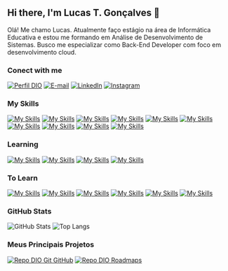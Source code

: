 ## Hi there, I'm Lucas T. Gonçalves 👋


<!-- 
- 👯 I’m looking to collaborate on ...
- 🤔 I’m looking for help with ...
- 💬 Ask me about ...
- 📫 How to reach me: ...
- 😄 Pronouns: ...
- ⚡ Fun fact: ... 
-->

Olá! Me chamo Lucas. Atualmente faço estágio na área de Informática Educativa e estou me formando em Análise de Desenvolvimento de Sistemas. Busco me especializar como Back-End Developer com foco em desenvolvimento cloud.


### Conect with me
[![Perfil DIO](https://img.shields.io/badge/-Meu%20Perfil%20na%20DIO-30A3DC?style=for-the-badge)](https://www.dio.me/users/lucaston2323)
[![E-mail](https://img.shields.io/badge/-Email-000?style=for-the-badge&logo=microsoft-outlook&logoColor=E94D5F)](mailto:luaccminerva2323@outlook.com)
[![LinkedIn](https://img.shields.io/badge/-LinkedIn-000?style=for-the-badge&logo=linkedin&logoColor=30A3DC)](https://www.linkedin.com/in/lucas-t-gon%C3%A7alves/)
[![Instagram](https://img.shields.io/badge/Instagram-000?style=for-the-badge&logo=instagram)](https://www.instagram.com/luacc_minerva/)


### My Skills
[![My Skills](https://skills.thijs.gg/icons?i=html)](https://skills.thijs.gg)
[![My Skills](https://skills.thijs.gg/icons?i=css)](https://skills.thijs.gg)
[![My Skills](https://skills.thijs.gg/icons?i=js)](https://skills.thijs.gg)
[![My Skills](https://skills.thijs.gg/icons?i=typescript)](https://skills.thijs.gg)
[![My Skills](https://skills.thijs.gg/icons?i=nodejs&theme=light)](https://skills.thijs.gg)
[![My Skills](https://skills.thijs.gg/icons?i=python&theme=light)](https://skills.thijs.gg)
[![My Skills](https://skills.thijs.gg/icons?i=mysql&theme=light)](https://skills.thijs.gg)
[![My Skills](https://skills.thijs.gg/icons?i=aws&theme=light)](https://skills.thijs.gg)
[![My Skills](https://skills.thijs.gg/icons?i=git)](https://skills.thijs.gg)
[![My Skills](https://skills.thijs.gg/icons?i=github&theme=light)](https://skills.thijs.gg)


### Learning
[![My Skills](https://skills.thijs.gg/icons?i=java&theme=light)](https://skills.thijs.gg)
[![My Skills](https://skills.thijs.gg/icons?i=angular&theme=light)](https://skills.thijs.gg)
[![My Skills](https://skills.thijs.gg/icons?i=spring&theme=light)](https://skills.thijs.gg)
[![My Skills](https://skills.thijs.gg/icons?i=figma&theme=light)](https://skills.thijs.gg)


### To Learn
[![My Skills](https://skills.thijs.gg/icons?i=react&theme=light)](https://skills.thijs.gg)
[![My Skills](https://skills.thijs.gg/icons?i=kotlin&theme=light)](https://skills.thijs.gg)
[![My Skills](https://skills.thijs.gg/icons?i=ruby&theme=light)](https://skills.thijs.gg)
[![My Skills](https://skills.thijs.gg/icons?i=jquery&theme=light)](https://skills.thijs.gg)
[![My Skills](https://skills.thijs.gg/icons?i=php&theme=light)](https://skills.thijs.gg)
[![My Skills](https://skills.thijs.gg/icons?i=laravel&theme=light)](https://skills.thijs.gg)

### GitHub Stats
![GitHub Stats](https://github-readme-stats.vercel.app/api?username=Lucc-Minerva&theme=transparent&bg_color=000&border_color=30A3DC&show_icons=true&icon_color=30A3DC&title_color=E94D5F&text_color=FFF)
![Top Langs](https://github-readme-stats-git-masterrstaa-rickstaa.vercel.app/api/top-langs/?username=Lucc-Minerva&layout=compact&bg_color=000&border_color=30A3DC&title_color=E94D5F&text_color=FFF)

### Meus Principais Projetos
[![Repo DIO Git GitHub](https://github-readme-stats.vercel.app/api/pin/?username=Lucc-Minerva&repo=dio-lab-open-source&bg_color=000&border_color=30A3DC&show_icons=true&icon_color=30A3DC&title_color=E94D5F&text_color=FFF)](https://github.com/Lucc-Minerva/dio-lab-open-source)
[![Repo DIO Roadmaps](https://github-readme-stats.vercel.app/api/pin/?username=digitalinnovationone&repo=roadmaps&bg_color=000&border_color=30A3DC&show_icons=true&icon_color=30A3DC&title_color=E94D5F&text_color=FFF)](https://github.com/digitalinnovationone/roadmaps)

